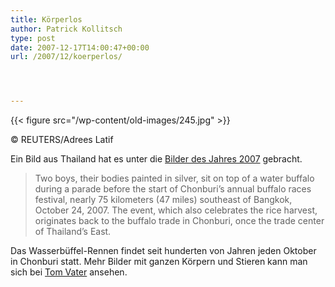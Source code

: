 ```yaml
---
title: Körperlos
author: Patrick Kollitsch
type: post
date: 2007-12-17T14:00:47+00:00
url: /2007/12/koerperlos/




---
```

<div class="flickr">
  {{< figure src="/wp-content/old-images/245.jpg" >}} 
  
  <p>
    &copy; REUTERS/Adrees Latif
  </p>
</div>

Ein Bild aus Thailand hat es unter die [Bilder des Jahres 2007][1] gebracht. 

> Two boys, their bodies painted in silver, sit on top of a water buffalo during a parade before the start of Chonburi&#8217;s annual buffalo races festival, nearly 75 kilometers (47 miles) southeast of Bangkok, October 24, 2007. The event, which also celebrates the rice harvest, originates back to the buffalo trade in Chonburi, once the trade center of Thailand&#8217;s East. 

Das Wasserbüffel-Rennen findet seit hunderten von Jahren jeden Oktober in Chonburi statt. Mehr Bilder mit ganzen Körpern und Stieren kann man sich bei [Tom Vater][2] ansehen.

 [1]: http://www.reuters.com/news/pictures/slideshow?collectionId=1067
 [2]: http://www.tomvater.com/chonburi.html